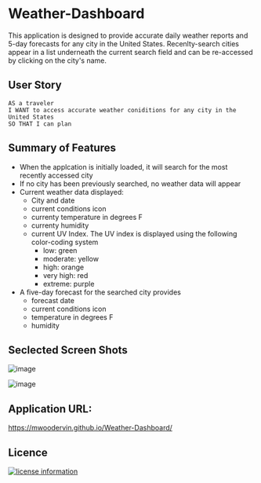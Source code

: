 # Weather-Dashboard

This application is designed to provide accurate daily weather reports and 5-day forecasts for any city in the United States. Recenlty-search cities appear in a list underneath the current search field and can be re-accessed by clicking on the city's name.

## User Story
```
AS a traveler
I WANT to access accurate weather coniditions for any city in the United States
SO THAT I can plan 
```
## Summary of Features
- When the applcation is initially loaded, it will search for the most recently accessed city
- If no city has been previously searched, no weather data will appear
- Current weather data displayed:
    - City and date
    - current conditions icon
    - currenty temperature in degrees F
    - currenty humidity
    - current UV Index. The UV index is displayed using the following color-coding system 
        - low: green
        - moderate: yellow
        - high: orange
        - very high: red
        - extreme: purple
- A five-day forecast for the searched city provides
    - forecast date
    - current conditions icon
    - temperature in degrees F
    - humidity        

## Seclected Screen Shots

![image](https://user-images.githubusercontent.com/65414966/89737847-565f3c00-da42-11ea-8e24-d7efb7560e4d.png)

![image](https://user-images.githubusercontent.com/65414966/89737866-80186300-da42-11ea-994d-3b5e461747b0.png)


## Application URL:
https://mwoodervin.github.io/Weather-Dashboard/

## Licence
[![license information](https://img.shields.io/badge/license-MIT-blue)](https://github.com/mwoodervin/Weather-Dashboard/blob/master/LICENSE)